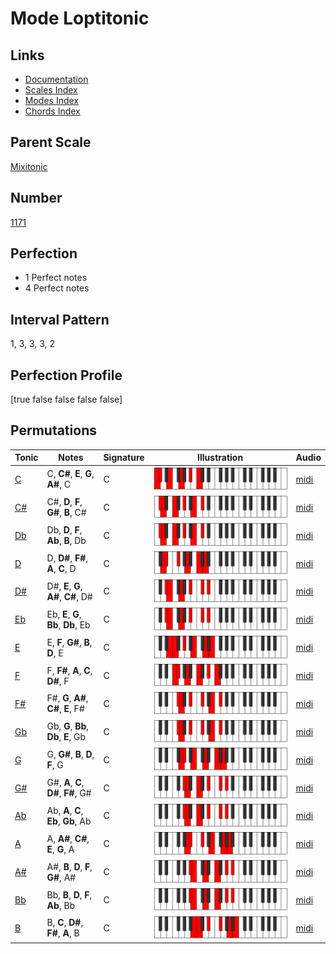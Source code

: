 # Mode Loptitonic

## Links

- [Documentation](index.md)
- [Scales Index](Scales.md)
- [Modes Index](Modes.md)
- [Chords Index](Chords.md)

## Parent Scale

[Mixitonic](ScaleMixitonic.md)

## Number

[1171](https://ianring.com/musictheory/scales/1171)

## Perfection

- 1 Perfect notes
- 4 Perfect notes

## Interval Pattern

1, 3, 3, 3, 2

## Perfection Profile

[true false false false false]

## Permutations

| Tonic | Notes | Signature | Illustration | Audio |
|-------|-------|-----------|--------------|-------|
| [C](ModeCNaturalLoptitonic.md) | C, **C#**, **E**, **G**, **A#**, C | C | ![CNaturalLoptitonic](ModeCNaturalLoptitonic.png) | [midi](https://github.com/edipermadi/music/blob/main/docs/ModeCNaturalLoptitonic.mid?raw=true) |
| [C#](ModeCSharpLoptitonic.md) | C#, **D**, **F**, **G#**, **B**, C# | C | ![CSharpLoptitonic](ModeCSharpLoptitonic.png) | [midi](https://github.com/edipermadi/music/blob/main/docs/ModeCSharpLoptitonic.mid?raw=true) |
| [Db](ModeDFlatLoptitonic.md) | Db, **D**, **F**, **Ab**, **B**, Db | C | ![DFlatLoptitonic](ModeDFlatLoptitonic.png) | [midi](https://github.com/edipermadi/music/blob/main/docs/ModeDFlatLoptitonic.mid?raw=true) |
| [D](ModeDNaturalLoptitonic.md) | D, **D#**, **F#**, **A**, **C**, D | C | ![DNaturalLoptitonic](ModeDNaturalLoptitonic.png) | [midi](https://github.com/edipermadi/music/blob/main/docs/ModeDNaturalLoptitonic.mid?raw=true) |
| [D#](ModeDSharpLoptitonic.md) | D#, **E**, **G**, **A#**, **C#**, D# | C | ![DSharpLoptitonic](ModeDSharpLoptitonic.png) | [midi](https://github.com/edipermadi/music/blob/main/docs/ModeDSharpLoptitonic.mid?raw=true) |
| [Eb](ModeEFlatLoptitonic.md) | Eb, **E**, **G**, **Bb**, **Db**, Eb | C | ![EFlatLoptitonic](ModeEFlatLoptitonic.png) | [midi](https://github.com/edipermadi/music/blob/main/docs/ModeEFlatLoptitonic.mid?raw=true) |
| [E](ModeENaturalLoptitonic.md) | E, **F**, **G#**, **B**, **D**, E | C | ![ENaturalLoptitonic](ModeENaturalLoptitonic.png) | [midi](https://github.com/edipermadi/music/blob/main/docs/ModeENaturalLoptitonic.mid?raw=true) |
| [F](ModeFNaturalLoptitonic.md) | F, **F#**, **A**, **C**, **D#**, F | C | ![FNaturalLoptitonic](ModeFNaturalLoptitonic.png) | [midi](https://github.com/edipermadi/music/blob/main/docs/ModeFNaturalLoptitonic.mid?raw=true) |
| [F#](ModeFSharpLoptitonic.md) | F#, **G**, **A#**, **C#**, **E**, F# | C | ![FSharpLoptitonic](ModeFSharpLoptitonic.png) | [midi](https://github.com/edipermadi/music/blob/main/docs/ModeFSharpLoptitonic.mid?raw=true) |
| [Gb](ModeGFlatLoptitonic.md) | Gb, **G**, **Bb**, **Db**, **E**, Gb | C | ![GFlatLoptitonic](ModeGFlatLoptitonic.png) | [midi](https://github.com/edipermadi/music/blob/main/docs/ModeGFlatLoptitonic.mid?raw=true) |
| [G](ModeGNaturalLoptitonic.md) | G, **G#**, **B**, **D**, **F**, G | C | ![GNaturalLoptitonic](ModeGNaturalLoptitonic.png) | [midi](https://github.com/edipermadi/music/blob/main/docs/ModeGNaturalLoptitonic.mid?raw=true) |
| [G#](ModeGSharpLoptitonic.md) | G#, **A**, **C**, **D#**, **F#**, G# | C | ![GSharpLoptitonic](ModeGSharpLoptitonic.png) | [midi](https://github.com/edipermadi/music/blob/main/docs/ModeGSharpLoptitonic.mid?raw=true) |
| [Ab](ModeAFlatLoptitonic.md) | Ab, **A**, **C**, **Eb**, **Gb**, Ab | C | ![AFlatLoptitonic](ModeAFlatLoptitonic.png) | [midi](https://github.com/edipermadi/music/blob/main/docs/ModeAFlatLoptitonic.mid?raw=true) |
| [A](ModeANaturalLoptitonic.md) | A, **A#**, **C#**, **E**, **G**, A | C | ![ANaturalLoptitonic](ModeANaturalLoptitonic.png) | [midi](https://github.com/edipermadi/music/blob/main/docs/ModeANaturalLoptitonic.mid?raw=true) |
| [A#](ModeASharpLoptitonic.md) | A#, **B**, **D**, **F**, **G#**, A# | C | ![ASharpLoptitonic](ModeASharpLoptitonic.png) | [midi](https://github.com/edipermadi/music/blob/main/docs/ModeASharpLoptitonic.mid?raw=true) |
| [Bb](ModeBFlatLoptitonic.md) | Bb, **B**, **D**, **F**, **Ab**, Bb | C | ![BFlatLoptitonic](ModeBFlatLoptitonic.png) | [midi](https://github.com/edipermadi/music/blob/main/docs/ModeBFlatLoptitonic.mid?raw=true) |
| [B](ModeBNaturalLoptitonic.md) | B, **C**, **D#**, **F#**, **A**, B | C | ![BNaturalLoptitonic](ModeBNaturalLoptitonic.png) | [midi](https://github.com/edipermadi/music/blob/main/docs/ModeBNaturalLoptitonic.mid?raw=true) |
